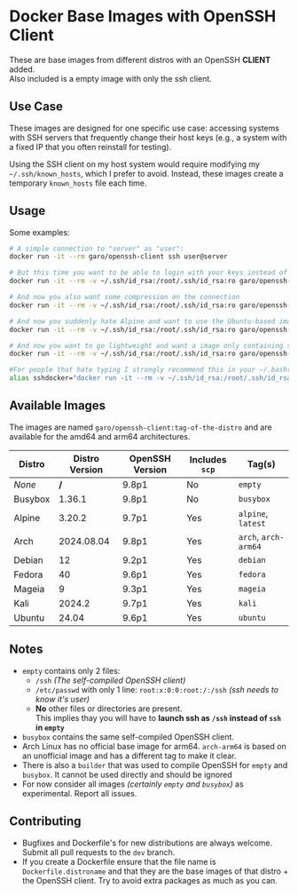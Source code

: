 # Docker Base Images with OpenSSH Client

These are base images from different distros with an OpenSSH __CLIENT__ added.<br>Also included is a empty image with only the ssh client.

## Use Case
These images are designed for one specific use case: accessing systems with SSH servers that frequently change their host keys (e.g., a system with a fixed IP that you often reinstall for testing). 

Using the SSH client on my host system would require modifying my `~/.ssh/known_hosts`, which I prefer to avoid. Instead, these images create a temporary `known_hosts` file each time.

## Usage
Some examples:
```bash
# A simple connection to "server" as "user":
docker run -it --rm garo/openssh-client ssh user@server

# But this time you want to be able to login with your keys instead of password:
docker run -it --rm -v ~/.ssh/id_rsa:/root/.ssh/id_rsa:ro garo/openssh-client ssh user@server

# And now you also want some compression on the connection
docker run -it --rm -v ~/.ssh/id_rsa:/root/.ssh/id_rsa:ro garo/openssh-client ssh -C user@server

# And now you suddenly hate Alpine and want to use the Ubuntu-based image
docker run -it --rm -v ~/.ssh/id_rsa:/root/.ssh/id_rsa:ro garo/openssh-client:ubuntu ssh -C user@server

# And now you want to go lightweight and want a image only containing ssh. Note the slash in front of ssh here !
docker run -it --rm -v ~/.ssh/id_rsa:/root/.ssh/id_rsa:ro garo/openssh-client:empty /ssh -C user@server

#For people that hate typing I strongly recommend this in your ~/.bashrc, ~/.zshrc, ...
alias sshdocker="docker run -it --rm -v ~/.ssh/id_rsa:/root/.ssh/id_rsa:ro garo/openssh-client ssh"
```

## Available Images
The images are named `garo/openssh-client:tag-of-the-distro` and are available for the amd64 and arm64 architectures.

| Distro  | Distro Version | OpenSSH Version | Includes `scp` | Tag(s)
| ------- | -------------- | -------------- | --------------- | -------------------- |
| _None_  |        __/__   |          9.8p1 | No              | `empty`              |
| Busybox |         1.36.1 |          9.8p1 | No              | `busybox`            |
| Alpine  |         3.20.2 |          9.7p1 | Yes             | `alpine`, `latest`   |
| Arch    |     2024.08.04 |          9.8p1 | Yes             | `arch`, `arch-arm64` |
| Debian  |             12 |          9.2p1 | Yes             | `debian`             |
| Fedora  |             40 |          9.6p1 | Yes             | `fedora`             |
| Mageia  |              9 |          9.3p1 | Yes             | `mageia`             |
| Kali    |         2024.2 |          9.7p1 | Yes             | `kali`               |
| Ubuntu  |          24.04 |          9.6p1 | Yes             | `ubuntu`             |

## Notes
- `empty` contains only 2 files:
  - `/ssh` _(The self-compiled OpenSSH client)_
  - `/etc/passwd` with only 1 line: `root:x:0:0:root:/:/ssh` _(ssh needs to know it's user)_
  - __No__ other files or directories are present.<br>This implies thay you will have to __launch ssh as `/ssh` instead of `ssh` in `empty`__
- `busybox` contains the same self-compiled OpenSSH client.
- Arch Linux has no official base image for arm64. `arch-arm64` is based on an unofficial image and has a different tag to make it clear.
- There is also a `builder` that was used to compile OpenSSH for `empty` and `busybox`. It cannot be used directly and should be ignored
- For now consider all images _(certainly `empty` and `busybox`)_ as experimental. Report all issues.


## Contributing
- Bugfixes and Dockerfile's for new distributions are always welcome. Submit all pull requests to the `dev` branch.
- If you create a Dockerfile ensure that the file name is `Dockerfile.distroname` and that they are the base images of that distro + the OpenSSH client. Try to avoid extra packages as much as you can.
